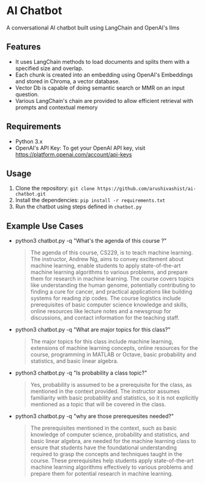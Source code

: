 # AI Chatbot

A conversational AI chatbot built using LangChain and OpenAI's llms

## Features

* It uses LangChain methods to load documents and splits them with a specified size and overlap. 
* Each chunk is created into an embedding using OpenAI's Embeddings and stored in Chroma, a vector database. 
* Vector Db is capable of doing semantic search or MMR on an input question.
* Various LangChain's chain are provided to allow efficient retrieval with prompts and contextual memory 

## Requirements

* Python 3.x
* OpenAI's API Key: To get your OpenAI API key, visit https://platform.openai.com/account/api-keys

## Usage

1. Clone the repository: `git clone https://github.com/arushivashist/ai-chatbot.git`
2. Install the dependencies: `pip install -r requirements.txt`
3. Run the chatbot using steps defined in `chatbot.py`

## Example Use Cases

* python3 chatbot.py -q "What's the agenda of this course ?"
    > The agenda of this course, CS229, is to teach machine learning. The instructor, Andrew Ng, aims to convey excitement about machine learning, enable students to apply state-of-the-art machine learning algorithms to various problems, and prepare them for research in machine learning. The course covers topics like understanding the human genome, potentially contributing to finding a cure for cancer, and practical applications like building systems for reading zip codes. The course logistics include prerequisites of basic computer science knowledge and skills, online resources like lecture notes and a newsgroup for discussions, and contact information for the teaching staff.
* python3 chatbot.py -q "What are major topics for this class?"
    > The major topics for this class include machine learning, extensions of machine learning concepts, online resources for the course, programming in MATLAB or Octave, basic probability and statistics, and basic linear algebra.
* python3 chatbot.py -q "Is probability a class topic?"
    > Yes, probability is assumed to be a prerequisite for the class, as mentioned in the context provided. The instructor assumes familiarity with basic probability and statistics, so it is not explicitly mentioned as a topic that will be covered in the class.
* python3 chatbot.py -q "why are those prerequesites needed?"
    > The prerequisites mentioned in the context, such as basic knowledge of computer science, probability and statistics, and basic linear algebra, are needed for the machine learning class to ensure that students have the foundational understanding required to grasp the concepts and techniques taught in the course. These prerequisites help students apply state-of-the-art machine learning algorithms effectively to various problems and prepare them for potential research in machine learning.
